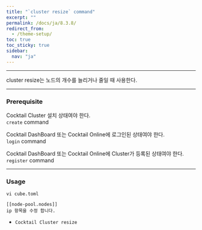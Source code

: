```yaml
---
title: "`cluster resize` command"
excerpt: ""
permalink: /docs/ja/8.3.8/
redirect_from:
  - /theme-setup/
toc: true
toc_sticky: true
sidebar:
  nav: "ja"
---
```


---
cluster resize는 노드의 개수를 늘리거나 줄일 때 사용한다. 

---
### Prerequisite
Cocktail Cluster 설치 상태여야 한다.  
`create` command 

Cocktail DashBoard 또는 Cocktail Online에 로그인된 상태여야 한다.  
`login` command 

Cocktail DashBoard 또는 Cocktail Online에 Cluster가 등록된 상태여야 한다.  
`register` command 

----
### Usage

```
vi cube.toml

[[node-pool.nodes]]
ip 항목을 수정 합니다.
```

* `Cocktail Cluster resize`
